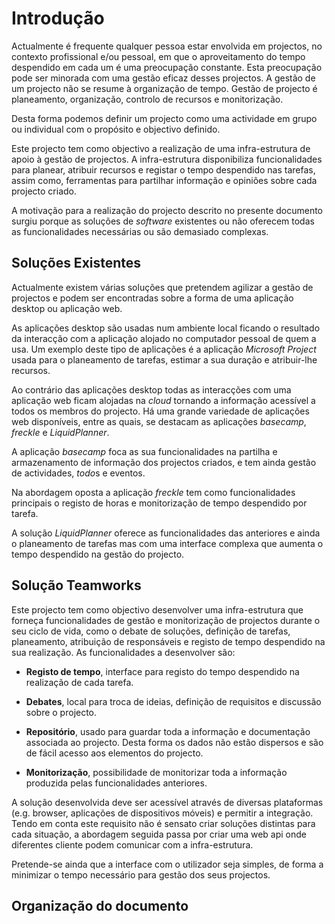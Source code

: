 Introdução
=

Actualmente é frequente qualquer pessoa estar envolvida em projectos, no contexto profissional e/ou pessoal, em que o aproveitamento do tempo despendido em cada um é uma preocupação constante. Esta preocupação pode ser minorada com uma gestão eficaz desses projectos. 
A gestão de um projecto não se resume à organização de tempo.
Gestão de projecto é planeamento, organização, controlo de recursos e monitorização.
 
Desta forma podemos definir um projecto como uma actividade em grupo ou individual com o propósito e objectivo definido.

Este projecto tem como objectivo a realização de uma infra-estrutura de apoio à gestão de projectos. A infra-estrutura disponibiliza funcionalidades para planear, atribuir recursos e registar o tempo despendido nas tarefas, assim como, ferramentas para partilhar informação e opiniões sobre cada projecto criado.

A motivação para a realização do projecto descrito no presente documento surgiu porque as soluções de *software* existentes ou não oferecem todas as funcionalidades necessárias ou são demasiado complexas.

Soluções Existentes
-

Actualmente existem várias soluções que pretendem agilizar a gestão de projectos e podem ser encontradas sobre a forma de uma aplicação desktop ou aplicação web. 

As aplicações desktop são usadas num ambiente local ficando o resultado da interacção com a aplicação alojado no computador pessoal de quem a usa. Um exemplo deste tipo de aplicações é a aplicação *Microsoft Project* usada para o planeamento de tarefas, estimar a sua duração e atribuir-lhe recursos. 

Ao contrário das aplicações desktop todas as interacções com uma aplicação web ficam alojadas na *cloud* tornando a informação acessível a todos os membros do projecto. Há uma grande variedade de aplicações web disponíveis, entre as quais, se destacam as aplicações *basecamp*, *freckle* e *LiquidPlanner*.

A aplicação *basecamp* foca as sua funcionalidades na partilha e armazenamento de informação dos projectos criados, e tem ainda gestão de actividades, *todo*s e eventos.

Na abordagem oposta a aplicação *freckle* tem como funcionalidades principais o registo de horas e monitorização de tempo despendido por tarefa.

A solução *LiquidPlanner* oferece as funcionalidades das anteriores e ainda o planeamento de tarefas mas com uma interface complexa que aumenta o tempo despendido na gestão do projecto. 

Solução Teamworks
-

Este projecto tem como objectivo desenvolver uma infra-estrutura que forneça funcionalidades de gestão e monitorização de projectos durante o seu ciclo de vida, como o debate de soluções, definição de tarefas, planeamento, atribuição de responsáveis e registo de tempo despendido na sua realização. As funcionalidades a desenvolver são:

* **Registo de tempo**, interface para  registo do tempo despendido na realização de cada tarefa.

* **Debates**, local para troca de ideias, definição de requisitos e discussão sobre o projecto.

* **Repositório**, usado para guardar toda a informação e documentação associada ao projecto. Desta forma os dados não estão dispersos e são de fácil acesso aos elementos do projecto.

* **Monitorização**, possibilidade de monitorizar toda a informação produzida pelas funcionalidades anteriores. 

A solução desenvolvida deve ser acessível através de diversas plataformas (e.g. browser, aplicações de dispositivos móveis) e permitir a integração. 
Tendo em conta este requisito não é sensato criar soluções distintas para cada situação, a abordagem seguida passa por criar uma web api onde diferentes cliente podem comunicar com a infra-estrutura.

Pretende-se ainda que a interface com o utilizador seja simples, de forma a minimizar o tempo necessário para gestão dos seus projectos.

Organização do documento
-

